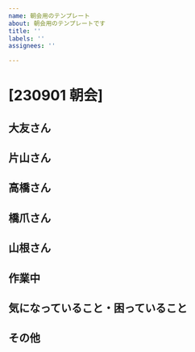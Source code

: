 ```yaml
---
name: 朝会用のテンプレート
about: 朝会用のテンプレートです
title: ''
labels: ''
assignees: ''

---
```


# [230901 朝会]

## 大友さん

## 片山さん

## 高橋さん

## 橋爪さん

## 山根さん

## 作業中

## 気になっていること・困っていること

## その他
